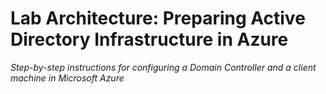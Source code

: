 # Lab Architecture: Preparing Active Directory Infrastructure in Azure
*Step-by-step instructions for configuring a Domain Controller and a client machine in Microsoft Azure*
